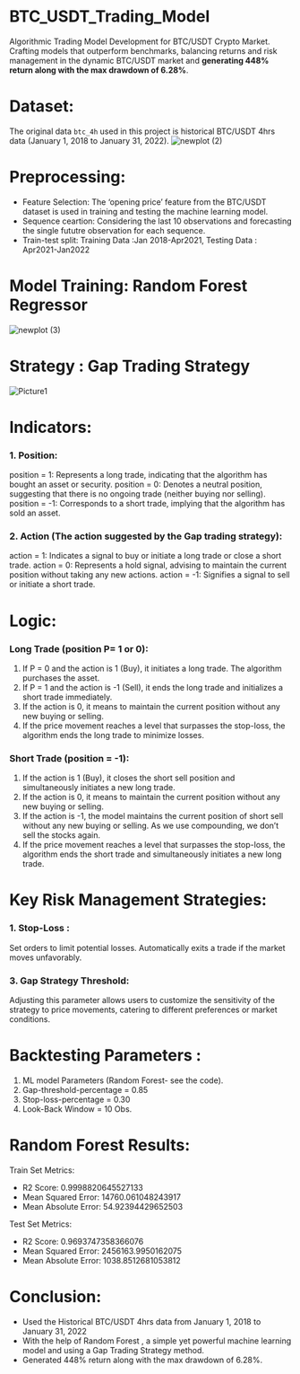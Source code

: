 # BTC_USDT_Trading_Model
Algorithmic Trading Model Development for BTC/USDT Crypto Market. Crafting models that outperform benchmarks, balancing returns and risk management in the dynamic BTC/USDT market and **generating 448% return along with the max drawdown of 6.28%**.

# Dataset:
The original data ```btc_4h``` used in this project is historical BTC/USDT 4hrs data (January 1, 2018 to January 31, 2022).
![newplot (2)](https://github.com/A-SOLO/BTC_USDT_Trading_Model/assets/78963312/9a71c8e9-edc4-4631-860d-ae054bf30025)

# Preprocessing:
- Feature Selection: The ‘opening price’ feature from the BTC/USDT dataset is used in training and testing the machine learning model.
- Sequence ceartion: Considering the last 10 observations and forecasting the single fututre observation for each sequence.
- Train-test split: Training Data :Jan 2018-Apr2021, Testing Data : Apr2021-Jan2022

# Model Training: Random Forest Regressor
![newplot (3)](https://github.com/A-SOLO/BTC_USDT_Trading_Model/assets/78963312/154b5915-ee14-4c38-a94f-4ce868259977)

# Strategy : Gap Trading Strategy
![Picture1](https://github.com/A-SOLO/BTC_USDT_Trading_Model/assets/78963312/17bb3f08-b2c1-4087-a77a-eefa6afb3aaf)

# Indicators:
### 1. Position:
position = 1: Represents a long trade, indicating that the algorithm has bought an asset or security.
position = 0: Denotes a neutral position, suggesting that there is no ongoing trade (neither buying nor
selling).
position = -1: Corresponds to a short trade, implying that the algorithm has sold an asset.

### 2. Action (The action suggested by the Gap trading strategy):
action = 1: Indicates a signal to buy or initiate a long trade or close a short trade.
action = 0: Represents a hold signal, advising to maintain the current position without taking any new
actions.
action = -1: Signifies a signal to sell or initiate a short trade.

# Logic:
### Long Trade (position P= 1 or 0):
1. If P = 0 and the action is 1 (Buy), it initiates a long trade. The algorithm purchases the asset.
2. If P = 1 and the action is -1 (Sell), it ends the long trade and initializes a short trade immediately.
3. If the action is 0, it means to maintain the current position without any new buying or selling.
4. If the price movement reaches a level that surpasses the stop-loss, the algorithm ends the long trade to minimize losses.

### Short Trade (position = -1):
1. If the action is 1 (Buy), it closes the short sell position and simultaneously initiates a new long trade.
2. If the action is 0, it means to maintain the current position without any new buying or selling.
3. If the action is -1, the model maintains the current position of short sell without any new buying or selling. As we use compounding, we don’t sell the stocks again.
4. If the price movement reaches a level that surpasses the stop-loss, the algorithm ends the short
trade and simultaneously initiates a new long trade.

# Key Risk Management Strategies:
### 1. Stop-Loss :
Set orders to limit potential losses. Automatically exits a trade if the market moves unfavorably.

### 3. Gap Strategy Threshold:
Adjusting this parameter allows users to customize the sensitivity of the strategy to price movements, catering to different preferences or market conditions.

# Backtesting Parameters :
1. ML model Parameters (Random Forest- see the code).
2. Gap-threshold-percentage = 0.85
3. Stop-loss-percentage = 0.30
4. Look-Back Window = 10 Obs.

# Random Forest Results:
Train Set Metrics:
- R2 Score: 0.9998820645527133
- Mean Squared Error: 14760.061048243917
- Mean Absolute Error: 54.92394429652503

Test Set Metrics:
- R2 Score: 0.9693747358366076
- Mean Squared Error: 2456163.9950162075
- Mean Absolute Error: 1038.8512681053812

# Conclusion:
* Used the Historical BTC/USDT 4hrs data from January 1, 2018 to January 31, 2022
* With the help of Random Forest , a simple yet powerful machine learning model and using a Gap Trading Strategy method.
* Generated 448% return along with the max drawdown of 6.28%.

